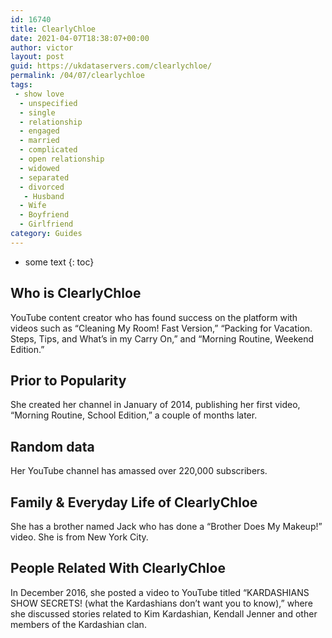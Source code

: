 ```yaml
---
id: 16740
title: ClearlyChloe
date: 2021-04-07T18:38:07+00:00
author: victor
layout: post
guid: https://ukdataservers.com/clearlychloe/
permalink: /04/07/clearlychloe
tags:
 - show love
  - unspecified
  - single
  - relationship
  - engaged
  - married
  - complicated
  - open relationship
  - widowed
  - separated
  - divorced
   - Husband
  - Wife
  - Boyfriend
  - Girlfriend
category: Guides
---
```


* some text
{: toc}


## Who is ClearlyChloe



YouTube content creator who has found success on the platform with videos such as &#8220;Cleaning My Room! Fast Version,&#8221; &#8220;Packing for Vacation. Steps, Tips, and What&#8217;s in my Carry On,&#8221; and &#8220;Morning Routine, Weekend Edition.&#8221; 

                
                
                
## Prior to Popularity



She created her channel in January of 2014, publishing her first video, &#8220;Morning Routine, School Edition,&#8221; a couple of months later.

                
                
                
## Random data



Her YouTube channel has amassed over 220,000 subscribers.

                
                
                
## Family & Everyday Life of ClearlyChloe



She has a brother named Jack who has done a &#8220;Brother Does My Makeup!&#8221; video. She is from New York City.

                
                
                
## People Related With ClearlyChloe



In December 2016, she posted a video to YouTube titled &#8220;KARDASHIANS SHOW SECRETS! (what the Kardashians don&#8217;t want you to know),&#8221; where she discussed stories related to Kim Kardashian, Kendall Jenner and other members of the Kardashian clan. 

                
              
            
          
          
          